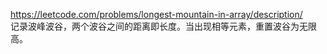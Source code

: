 https://leetcode.com/problems/longest-mountain-in-array/description/  
记录波峰波谷，两个波谷之间的距离即长度。当出现相等元素，重置波谷为无限高。